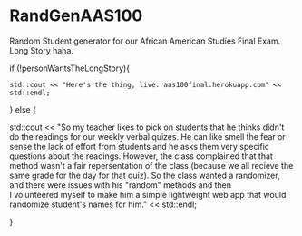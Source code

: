 # RandGenAAS100
Random Student generator for our African American Studies Final Exam. Long Story haha.

if (!personWantsTheLongStory){

    std::cout << "Here's the thing, live: aas100final.herokuapp.com" << std::endl;
    
   } else {
   
   std::cout << "So my teacher likes to pick on students that he thinks didn't do the 
                  readings for our weekly verbal quizes. He can like smell the fear or
                  sense the lack of effort from students and he asks them very specific
                  questions about the readings. However, the class complained that that
                  method wasn't a fair repersentation of the class (because we all 
                  recieve the same grade for the day for that quiz). So the class wanted
                  a randomizer, and there were issues with his "random" methods and then  
                  I volunteered myself to make him a simple lightweight web app that would
                  randomize student's names for him." << std::endl;
   
   }
